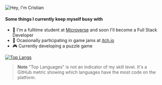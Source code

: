 ![Hey, I'm Cristian](https://i.imgur.com/DUow6wJ.png)

#### Some things I currently keep myself busy with
* 🎒 I'm a fulltime student at [Microverse](https://www.microverse.org/) and soon I'll become a Full Stack Developer
* 🍯 Ocasionally participating in game jams at [itch.io](https://zamcham.itch.io/)
* 🎮 Currently developing a puzzle game

[![Top Langs](https://github-readme-stats.vercel.app/api/top-langs/?username=zamcham&layout=compact&langs_count=8)](https://github.com/anuraghazra/github-readme-stats)
> **Note**
> "Top Languages" is not an indicator of my skill level. It's a GitHub metric showing which languages have the most code on the platform.
